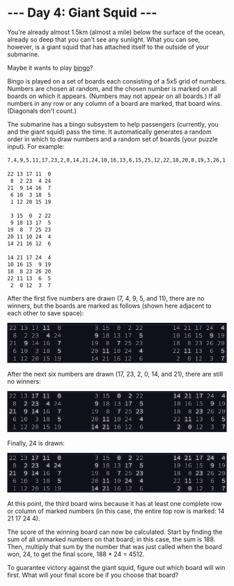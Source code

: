 # --- Day 4: Giant Squid ---

You're already almost 1.5km (almost a mile) below the surface of the ocean, already so deep that you can't see any sunlight. What you can see, however, is a giant squid that has attached itself to the outside of your submarine.

Maybe it wants to play [bingo](https://en.wikipedia.org/wiki/Bingo_(American_version))?

Bingo is played on a set of boards each consisting of a 5x5 grid of numbers. Numbers are chosen at random, and the chosen number is marked on all boards on which it appears. (Numbers may not appear on all boards.) If all numbers in any row or any column of a board are marked, that board wins. (Diagonals don't count.)

The submarine has a bingo subsystem to help passengers (currently, you and the giant squid) pass the time. It automatically generates a random order in which to draw numbers and a random set of boards (your puzzle input). For example:

	7,4,9,5,11,17,23,2,0,14,21,24,10,16,13,6,15,25,12,22,18,20,8,19,3,26,1

	22 13 17 11  0
	 8  2 23  4 24
	21  9 14 16  7
	 6 10  3 18  5
	 1 12 20 15 19

	 3 15  0  2 22
	 9 18 13 17  5
	19  8  7 25 23
	20 11 10 24  4
	14 21 16 12  6

	14 21 17 24  4
	10 16 15  9 19
	18  8 23 26 20
	22 11 13  6  5
	 2  0 12  3  7

After the first five numbers are drawn (7, 4, 9, 5, and 11), there are no winners, but the boards are marked as follows (shown here adjacent to each other to save space):

![First round of drawing](./images/firstround.png)

After the next six numbers are drawn (17, 23, 2, 0, 14, and 21), there are still no winners:

![Second round of drawing](./images/secondround.png)

Finally, 24 is drawn:

![After drawing 24](./images/lastround.png)

At this point, the third board wins because it has at least one complete row or column of marked numbers (in this case, the entire top row is marked: 14 21 17 24 4).

The score of the winning board can now be calculated. Start by finding the sum of all unmarked numbers on that board; in this case, the sum is 188. Then, multiply that sum by the number that was just called when the board won, 24, to get the final score, 188 * 24 = 4512.

To guarantee victory against the giant squid, figure out which board will win first. What will your final score be if you choose that board?